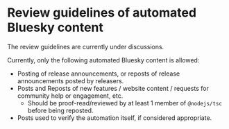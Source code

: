 # Review guidelines of automated Bluesky content

The review guidelines are currently under discussions.

Currently, only the following automated Bluesky content is allowed:

- Posting of release announcements, or reposts of release announcements posted by releasers.
- Posts and Reposts of new features / website content / requests for community help or engagement, etc.
  - Should be proof-read/reviewed by at least 1 member of `@nodejs/tsc` before being reposted.
- Posts used to verify the automation itself, if considered appropriate.
